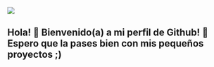 ![](https://github.com/DarkNuke090/DarkNuke090/blob/main/liquida.gif)
## Hola! 👋 Bienvenido(a) a mi perfil de Github! 🎉 Espero que la pases bien con mis pequeños proyectos ;)
<!--
**DarkNuke090/DarkNuke090** is a ✨ _special_ ✨ repository because its `README.md` (this file) appears on your GitHub profile.

Here are some ideas to get you started:

- 🔭 I’m currently working on ...
- 🌱 I’m currently learning ...
- 👯 I’m looking to collaborate on ...
- 🤔 I’m looking for help with ...
- 💬 Ask me about ...
- 📫 How to reach me: ...
- 😄 Pronouns: ...
- ⚡ Fun fact: ...
-->
